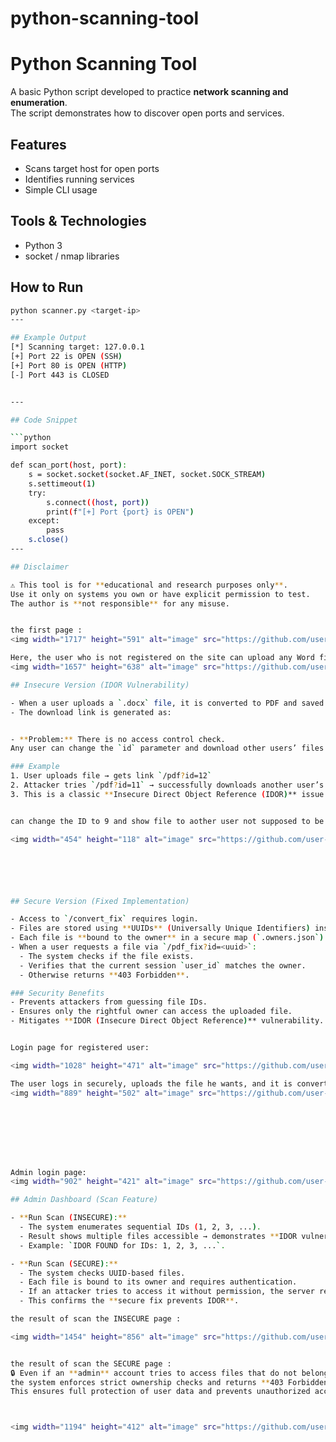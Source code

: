 # python-scanning-tool

# Python Scanning Tool

A basic Python script developed to practice **network scanning and enumeration**.  
The script demonstrates how to discover open ports and services.

## Features
- Scans target host for open ports
- Identifies running services
- Simple CLI usage

## Tools & Technologies
- Python 3
- socket / nmap libraries

## How to Run
```bash
python scanner.py <target-ip>
---

## Example Output
[*] Scanning target: 127.0.0.1
[+] Port 22 is OPEN (SSH)
[+] Port 80 is OPEN (HTTP)
[-] Port 443 is CLOSED


---

## Code Snippet

```python
import socket

def scan_port(host, port):
    s = socket.socket(socket.AF_INET, socket.SOCK_STREAM)
    s.settimeout(1)
    try:
        s.connect((host, port))
        print(f"[+] Port {port} is OPEN")
    except:
        pass
    s.close()
---

## Disclaimer

⚠️ This tool is for **educational and research purposes only**.  
Use it only on systems you own or have explicit permission to test.  
The author is **not responsible** for any misuse.


the first page :
<img width="1717" height="591" alt="image" src="https://github.com/user-attachments/assets/145c5561-b4ca-435b-aba1-c51803000c15" />

Here, the user who is not registered on the site can upload any Word file and convert it to PDF, but there is a loophole in this page, which is that the attacker can exploit the ID to change it and see the file of another user who is not authorized to see it:
<img width="1657" height="638" alt="image" src="https://github.com/user-attachments/assets/381fc3f1-3f9a-41d5-a41f-b9392e09d1d4" />

## Insecure Version (IDOR Vulnerability)

- When a user uploads a `.docx` file, it is converted to PDF and saved with a sequential numeric ID (e.g., `12`).
- The download link is generated as:


- **Problem:** There is no access control check.  
Any user can change the `id` parameter and download other users’ files.

### Example
1. User uploads file → gets link `/pdf?id=12`
2. Attacker tries `/pdf?id=11` → successfully downloads another user’s PDF.
3. This is a classic **Insecure Direct Object Reference (IDOR)** issue.


can change the ID to 9 and show file to aother user not supposed to be seen :

<img width="454" height="118" alt="image" src="https://github.com/user-attachments/assets/7d235dda-c425-4ab2-942f-c87a89b6f303" />






## Secure Version (Fixed Implementation)

- Access to `/convert_fix` requires login.
- Files are stored using **UUIDs** (Universally Unique Identifiers) instead of sequential IDs.
- Each file is **bound to the owner** in a secure map (`.owners.json`).
- When a user requests a file via `/pdf_fix?id=<uuid>`:
  - The system checks if the file exists.
  - Verifies that the current session `user_id` matches the owner.
  - Otherwise returns **403 Forbidden**.

### Security Benefits
- Prevents attackers from guessing file IDs.
- Ensures only the rightful owner can access the uploaded file.
- Mitigates **IDOR (Insecure Direct Object Reference)** vulnerability.


Login page for registered user:

<img width="1028" height="471" alt="image" src="https://github.com/user-attachments/assets/7bbe3489-173c-434c-902e-7f092252a0ca" />

The user logs in securely, uploads the file he wants, and it is converted securely without changing our ID value:
<img width="889" height="502" alt="image" src="https://github.com/user-attachments/assets/db3d0829-e90c-48d2-aeb4-5830b7704895" />








Admin login page:
<img width="902" height="421" alt="image" src="https://github.com/user-attachments/assets/968b1d5c-25bf-4983-8577-bac5c26e8616" />

## Admin Dashboard (Scan Feature)

- **Run Scan (INSECURE):**
  - The system enumerates sequential IDs (1, 2, 3, ...).
  - Result shows multiple files accessible → demonstrates **IDOR vulnerability**.
  - Example: `IDOR FOUND for IDs: 1, 2, 3, ...`.

- **Run Scan (SECURE):**
  - The system checks UUID-based files.
  - Each file is bound to its owner and requires authentication.
  - If an attacker tries to access it without permission, the server responds with **403 Forbidden**.
  - This confirms the **secure fix prevents IDOR**.

the result of scan the INSECURE page :

<img width="1454" height="856" alt="image" src="https://github.com/user-attachments/assets/220e24c2-bbfd-417a-b733-fbf6d09e6f3c" />


the result of scan the SECURE page :
🔒 Even if an **admin** account tries to access files that do not belong to them,  
the system enforces strict ownership checks and returns **403 Forbidden**.  
This ensures full protection of user data and prevents unauthorized access.



<img width="1194" height="412" alt="image" src="https://github.com/user-attachments/assets/cd6b01a3-fb96-403c-b456-35bd602eca05" />

